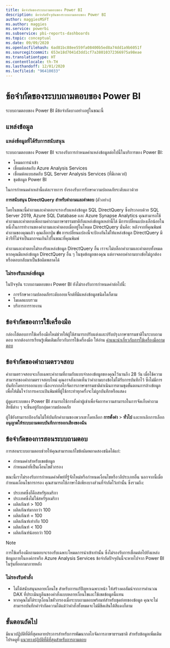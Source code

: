 ```yaml
---
title: ข้อจำกัดของระบบถามตอบของ Power BI
description: ข้อจำกัดปัจจุบันของระบบถามตอบของ Power BI
author: maggiesMSFT
ms.author: maggies
ms.service: powerbi
ms.subservice: pbi-reports-dashboards
ms.topic: conceptual
ms.date: 09/09/2020
ms.openlocfilehash: 6ad81bc88ee559fa08400b5ed8a74dd1a9b6051f
ms.sourcegitcommit: 653e18d7041d3dd1cf7a38010372366975a98eae
ms.translationtype: HT
ms.contentlocale: th-TH
ms.lasthandoff: 12/01/2020
ms.locfileid: "96410033"
---
```

# <a name="limitations-of-power-bi-qa"></a>ข้อจำกัดของระบบถามตอบของ Power BI

ระบบถามตอบของ Power BI มีข้อจำกัดบางอย่างอยู่ในขณะนี้

## <a name="data-sources"></a>แหล่งข้อมูล

### <a name="supported-data-sources"></a>แหล่งข้อมูลที่ได้รับการสนับสนุน

ระบบถามตอบของ Power BI จะรองรับการกำหนดค่าแหล่งข้อมูลต่อไปนี้ในบริการของ Power BI:

- โหมดการนำเข้า
- เชื่อมต่อสดกับ Azure Analysis Services
- เชื่อมต่อแบบสดกับ SQL Server Analysis Services (ที่มีเกตเวย์)
- ชุดข้อมูล Power BI

ในการกำหนดค่าเหล่านี้แต่ละรายการ ยังรองรับการรักษาความปลอดภัยระดับแถวด้วย

**การสนับสนุน DirectQuery สำหรับคำถามและคำตอบ** (ตัวอย่าง)

โดยในขณะนี้คำถามและคำตอบจะรองรับแหล่งข้อมูล SQL DirectQuery ซึ่งประกอบด้วย SQL Server 2019, Azure SQL Database และ Azure Synapse Analytics คุณสามารถใช้คำถามและคำตอบเพื่อถามคำถามภาษาธรรมชาติกับแหล่งข้อมูลเหล่านี้ได้ มีการเปลี่ยนแปลงเล็กน้อยในหนึ่งในการทำงานของคำถามและคำตอบเมื่ออยู่ในโหมด DirectQuery นั่นคือ: หลังจากที่คุณพิมพ์คำถามของคุณแล้ว คุณเลือกปุ่ม **ส่ง** การเปลี่ยนแปลงนี้จะป้องกันไม่ให้แหล่งข้อมูล DirectQuery มีคิวรีที่ไม่จำเป็นมากจนเกินไปในขณะที่คุณพิมพ์

คำถามและคำตอบไม่รองรับแหล่งข้อมูล DirectQuery อื่น เราจะไม่บล็อกคำถามและคำตอบทั้งหมด หากคุณมีแหล่งข้อมูล DirectQuery อื่น ๆ ในชุดข้อมูลของคุณ แต่อาจตอบคำถามบางข้อไม่ถูกต้องหรือตอบกลับมาเป็นข้อผิดพลาดได้

### <a name="data-sources-not-supported"></a>ไม่รองรับแหล่งข้อมูล

ในปัจจุบัน ระบบถามตอบของ Power BI ยังไม่รองรับการกำหนดค่าต่อไปนี้:

- การรักษาความปลอดภัยระดับออบเจ็กต์ที่มีแหล่งข้อมูลชนิดใดก็ตาม
- โมเดลแบบรวม
- บริการการรายงาน 

## <a name="tooling-limitations"></a>ข้อจำกัดของการใช้เครื่องมือ

กล่องโต้ตอบการใช้เครื่องมือใหม่ช่วยให้ผู้ใช้สามารถปรับแต่งและปรับปรุงภาษาธรรมชาติในระบบถามตอบ หากต้องการเรียนรู้เพิ่มเติมเกี่ยวกับการใช้เครื่องมือ ให้อ่าน [คำแนะนำเกี่ยวกับการใช้เครื่องมือถามตอบ](q-and-a-tooling-intro.md)

## <a name="review-question-limitations"></a>ข้อจำกัดของคำถามตรวจสอบ

คำถามตรวจสอบจะเก็บเฉพาะคำถามที่ถามกับแบบจำลองข้อมูลของคุณไว้นานถึง 28 วัน เมื่อใช้ความสามารถของคำถามตรวจสอบใหม่ คุณอาจสังเกตเห็นว่าคำถามบางข้อไม่ได้รับการบันทึกไว้ ซึ่งไม่มีการบันทึกโดยการออกแบบ เนื่องจากกลไกจัดการภาษาธรรมชาติดำเนินการตามชุดขั้นตอนการล้างข้อมูลเพื่อให้มั่นใจว่าการเคาะแป้นพิมพ์ที่ผู้ใช้กระทำทุกครั้งจะไม่ถูกบันทึกหรือแสดง

ผู้ดูแลระบบของ Power BI สามารถใช้การตั้งค่าผู้เช่าเพื่อจัดการความสามารถในการจัดเก็บคำถาม สิทธิ์ต่าง ๆ จะขึ้นอยู่กับกลุ่มความปลอดภัย 

ผู้ใช้ยังสามารถป้องกันไม่ให้บันทึกคำถามของพวกเขาโดยเลือก **การตั้งค่า** > **ทั่วไป** และยกเลิกการเลือก **อนุญาตให้ระบบถามตอบบันทึกการออกเสียงของฉัน** 

## <a name="teach-qa-limitations"></a>ข้อจำกัดของการสอนระบบถามตอบ

การสอนระบบถามตอบช่วยให้คุณสามารถแก้ไขข้อผิดพลาดสองชนิดได้แก่:

- กำหนดคำสำหรับเขตข้อมูล
- กำหนดคำที่เป็นเงื่อนไขตัวกรอง

ขณะนี้เราไม่รองรับการกำหนดคำศัพท์ที่รู้จักใหม่หรือกำหนดเงื่อนไขหรือวลีประเภทอื่น นอกจากนี้เมื่อกำหนดเงื่อนไขการกรอง คุณสามารถใช้ภาษาได้เพียงบางส่วนที่จำกัดไว้เท่านั้น ซึ่งรวมถึง:

- ประเทศซึ่งก็คือสหรัฐอเมริกา
- ประเทศซึ่งไม่ใช่สหรัฐอเมริกา
- ผลิตภัณฑ์ > 100
- ผลิตภัณฑ์มากกว่า 100
- ผลิตภัณฑ์ = 100
- ผลิตภัณฑ์เท่ากับ 100
- ผลิตภัณฑ์ < 100
- ผลิตภัณฑ์น้อยกว่า 100

> [!NOTE]
> การใช้เครื่องมือถามตอบจะรองรับเฉพาะโหมดการนำเข้าเท่านั้น ซึ่งไม่รองรับการเชื่อมต่อไปยังแหล่งข้อมูลภายในองค์กรหรือ Azure Analysis Services ข้อจำกัดปัจจุบันนี้จะหายไปจาก Power BI ในรุ่นที่ออกมาภายหลัง

### <a name="statements-not-supported"></a>ไม่รองรับคำสั่ง

- ไม่ได้สนับสนุนหลายเงื่อนไข สำหรับการแก้ปัญหาเฉพาะหน้า ให้สร้างคอลัมน์จากการคำนวณ DAX ที่ประเมินบูลีนของคำสั่งแบบหลายเงื่อนไขและใช้เขตข้อมูลนี้แทน
- หากคุณไม่ได้ระบุเงื่อนไขตัวกรองเมื่อระบบถามตอบพร้อมท์สำหรับชุดย่อยของข้อมูล คุณจะไม่สามารถบันทึกคำจำกัดความได้แม้ว่าคำสั่งทั้งหมดจะไม่มีขีดเส้นใต้สีแดงก็ตาม

## <a name="next-steps"></a>ขั้นตอนถัดไป

มีแนวปฏิบัติที่ดีที่สุดหลายประการสำหรับการพัฒนากลไกจัดการภาษาธรรมชาติ สำหรับข้อมูลเพิ่มเติม โปรดดูที่ [แนวทางปฏิบัติที่ดีที่สุดสำหรับการถามตอบ](q-and-a-best-practices.md)
